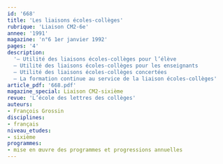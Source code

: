 ```yaml
---
id: '668'
title: 'Les liaisons écoles-collèges'
rubrique: 'Liaison CM2-6e'
annee: '1991'
magazine: 'n°6 1er janvier 1992'
pages: '4'
description: 
  '– Utilité des liaisons écoles-collèges pour l’élève
  – Utilité des liaisons écoles-collèges pour les enseignants
  – Utilité des liaisons écoles-collèges concertées
  – La formation continue au service de la liaison écoles-collèges'
article_pdf: '668.pdf'
magazine_special: Liaison CM2-sixième
revue: 'L’école des lettres des collèges'
auteurs:
- François Grossin
disciplines:
- français
niveau_etudes:
- sixième
programmes:
- mise en œuvre des programmes et progressions annuelles
---
```

